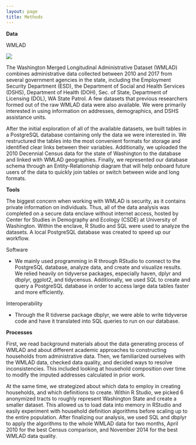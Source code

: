 ```yaml
---
layout: page
title: Methods
---
```


**Data**

WMLAD 

<img src="{{ site.url }}{{ site.baseurl }}/assets/img/wmladdiagram.png">


The Washington Merged Longitudinal Administrative Dataset (WMLAD) combines administrative data collected between 2010 and 2017 from several government agencies in the state, including the Employment Security Department (ESD), the Department of Social and Health Services (DSHS), Department of Health (DOH), Sec. of State, Department of Licensing (DOL), WA State Patrol. A few datasets that previous researchers formed out of the raw WMLAD data were also available. We were primarily interested in using information on addresses, demographics, and DSHS assistance units.

After the initial exploration of all of the available datasets, we built tables in a PostgreSQL database containing only the data we were interested in. We restructured the tables into the most convenient formats for storage and identified clear links between their variables. Additionally, we uploaded the 2010 Decennial Census data for the state of Washington  to the database and linked with WMLAD geographies. Finally, we represented our database schema through an Entity-Relationship diagram that will help onboard future users of the data to quickly join tables or switch between wide and long formats.


**Tools**

The biggest concern when working with WMLAD is security, as it contains private information on individuals. Thus, all of the data analysis was completed on a secure data enclave without internet access, hosted by Center for Studies in Demography and Ecology (CSDE) at University of Washington. Within the enclave, R Studio and SQL were used to analyze the datasets. A local PostgreSQL database was created to speed up our workflow.
 
Software
- We mainly used programming in R through RStudio to connect to the PostgreSQL database, analyze data, and create and visualize results. We relied heavily on tidyverse packages, especially haven, dplyr and dbplyr, ggplot2, and tidycensus. 
Additionally, we used SQL to create and query a PostgreSQL database in order to access large data tables faster and more efficiently. 

Interoperability
- Through the R tidverse package dbplyr, we were able to write tidyverse code and have it translated into SQL queries to run on our database. 


**Processes**

First, we read background materials about the data generating process of WMLAD and about different academic approaches to constructing households from administrative data. Then, we familiarized ourselves with the WMLAD data, checked data quality, and decided ways to resolve inconsistencies. This included looking at household composition over time to modify the imputed addresses calculated in prior work.

At the same time, we strategized about which data to employ in creating households, and which definitions to create. Within R Studio, we picked 6 anonymized tracts to roughly represent Washington State and create a smaller dataset. This allowed us to load data into memory in RStudio and easily experiment with household definition algorithms before scaling up to the entire population. After finalizing our analysis, we used SQL and dbplyr to apply the algorithms to the whole WMLAD data for two months, April 2010 for the best Census comparison, and November 2014 for the best WMLAD data quality.
 

